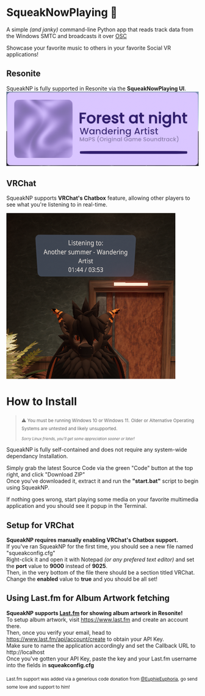 # SqueakNowPlaying 🦇
A simple _(and janky)_ command-line Python app that reads track data from the Windows SMTC and broadcasts it over [OSC](https://en.wikipedia.org/wiki/Open_Sound_Control)

Showcase your favorite music to others in your favorite Social VR applications!

## Resonite
SqueakNP is fully supported in Resonite via the **SqueakNowPlaying UI**.</br>
![A UI in Resonite showing a currently playing song](repo/resonite.png)

## VRChat
SqueakNP supports **VRChat's Chatbox** feature, allowing other players to see what you're listening to in real-time.

![A chatbox popup over a users head showing what they are listening to](repo/vrchat.png)

# How to Install
> <sub>⚠️ You must be running Windows 10 or Windows 11.</sub>
<sub>Older or Alternative Operating Systems are untested and likely unsupported.</sub>
<sub><sub></br>*Sorry Linux friends, you'll get some appreciation sooner or later!*</sub></sub>

SqueakNP is fully self-contained and does not require any system-wide dependancy Installation.</br>

Simply grab the latest Source Code via the green "Code" button at the top right, and click "Download ZIP"</br>
Once you've downloaded it, extract it and run the **"start.bat"** script to begin using SqueakNP.

If nothing goes wrong, start playing some media on your favorite multimedia application and you should see it popup in the Terminal.

## Setup for VRChat
**SqueakNP requires manually enabling VRChat's Chatbox support.**</br>
If you've ran SqueakNP for the first time, you should see a new file named "squeakconfig.cfg"</br>
Right-click it and open it with Notepad _(or any prefered text editor)_ and set the **port** value to **9000** instead of **9025**.</br>
Then, in the very bottom of the file there should be a section titled VRChat. Change the **enabled** value to **true** and you should be all set!

## Using Last.fm for Album Artwork fetching
**SqueakNP supports [Last.fm](https://www.last.fm/) for showing album artwork in Resonite!**</br>
To setup album artwork, visit https://www.last.fm and create an account there.</br>
Then, once you verify your email, head to https://www.last.fm/api/account/create to obtain your API Key.</br>
Make sure to name the application accordingly and set the Callback URL to http://localhost</br>
Once you've gotten your API Key, paste the key and your Last.fm username into the fields in **squeakconfig.cfg**

<sub>Last.fm support was added via a generious code donation from [@EuphieEuphoria](https://github.com/EuphieEuphoria), go send some love and support to him!</sub>
